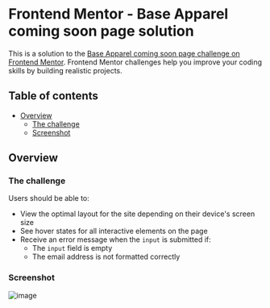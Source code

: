 # Frontend Mentor - Base Apparel coming soon page solution

This is a solution to the [Base Apparel coming soon page challenge on Frontend Mentor](https://www.frontendmentor.io/challenges/base-apparel-coming-soon-page-5d46b47f8db8a7063f9331a0). Frontend Mentor challenges help you improve your coding skills by building realistic projects. 

## Table of contents

- [Overview](#overview)
  - [The challenge](#the-challenge)
  - [Screenshot](#screenshot)

## Overview

### The challenge

Users should be able to:

- View the optimal layout for the site depending on their device's screen size
- See hover states for all interactive elements on the page
- Receive an error message when the `input` is submitted if:
  - The `input` field is empty
  - The email address is not formatted correctly

### Screenshot

![image](https://github.com/aveandrian/base-apparel-coming-soon-master/assets/13519212/ebc0fb91-dafb-4310-803d-84eed5920660)
